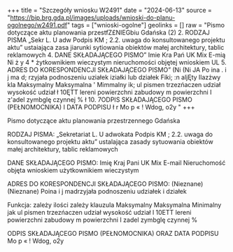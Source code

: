 +++
title = "Szczegóły wniosku W2491"
date = "2024-06-13"
source = "https://bip.brg.gda.pl/images/uploads/wnioski-do-planu-ogolnego/w2491.pdf"
tags = ["wnioski-ogolne"]
geolinks = []
raw = "Pismo dotyczące aktu planowania przestfZ£NIEGbiu Gdańska (2) 2. RODZAJ PISMA „Sekr L. U adw Podpis KM ; 2.2. uwaga do konsultowanego projektu aktu” ustaiająca zasa jiarunki sytiowania obiektów małej architektury, tablic reklamowych 4. DANE SKŁADAJĄCEGO PISMO” Imie Kra Pań UK Mix E-mią Ni ż y 4  * żytkownikiem wieczystym nieruchomości objętej wnioskiem UL 5. ADRES DO KORESPONDENCJI SKŁADAJĄCEGO PISMO” (Ni (Ni JA Po ina . i j ma d; rzyjała podnoszeniu uziałek iziałki lub działek  Fiki; :n aljĘty Ilazżwy kla Maksymalny Maksymalna ' Mimmalny ik; ul pismen trzezńaczen udział wysokość udział ł 10ĘTT lereni powierzchni zabudowy m powierzchni I z'adel zymbglę  czynnej %  ł  10. 7ODPIS SKŁADAJĄCEGO PISMO (PEŁNOMOCNIKA) I DATA PODPISU ł  r Mo p « ! Wdog, o2y "
+++

Pismo dotyczące aktu planowania przestrzennego Gdańska

RODZAJ PISMA: „Sekretariat L. U adwokata Podpis
KM ; 2.2. uwaga do konsultowanego projektu aktu”
ustalająca zasady sytuowania obiektów małej architektury, tablic reklamowych

DANE SKŁADAJĄCEGO PISMO:
Imię
Kraj
Pani
UK
Mix
E-mail
Nieruchomość objęta wnioskiem użytkownikiem wieczystym

ADRES DO KORESPONDENCJI SKŁADAJĄCEGO PISMO:
(Nieznane)
(Nieznane)
Poina
i j madrzyjała podnoszeniu
udziałek i działek

Funkcja: zależy ilości zależy klauzula Maksymalny Maksymalna Minimalny
jak ul pismen trzezńaczen udział wysokość udział
l 10ETT lereni powierzchni zabudowy m powierzchni
I zadel zymbglę czynnej %

ODPIS SKŁADAJĄCEGO PISMO (PEŁNOMOCNIKA) ORAZ DATA PODPISU
Mo p « !
Wdog, o2y


